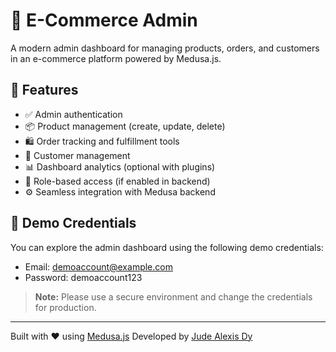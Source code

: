 # 🛒 E-Commerce Admin

A modern admin dashboard for managing products, orders, and customers in an e-commerce platform powered by Medusa.js.

## 🚀 Features

- ✅ Admin authentication
- 📦 Product management (create, update, delete)
- 🛍️ Order tracking and fulfillment tools
- 👥 Customer management
- 📊 Dashboard analytics (optional with plugins)
- 🔐 Role-based access (if enabled in backend)
- ⚙️ Seamless integration with Medusa backend

## 🔐 Demo Credentials

You can explore the admin dashboard using the following demo credentials:
- Email: demoaccount@example.com
- Password: demoaccount123

> **Note:** Please use a secure environment and change the credentials for production.

---

Built with ❤️ using [Medusa.js](https://medusajs.com/)
Developed by [Jude Alexis Dy](https://www.jude-alexis-dy.site/)
